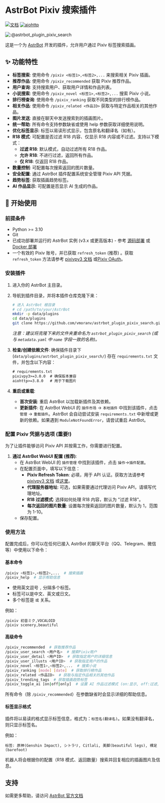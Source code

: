 # AstrBot Pixiv 搜索插件

[![文档](https://img.shields.io/badge/AstrBot-%E6%96%87%E6%A1%A3-blue)](https://astrbot.app)
[![aiohttp](https://img.shields.io/pypi/v/aiohttp.svg)](https://pypi.org/project/aiohttp/)

![:@astrbot_plugin_pixiv_search](https://count.getloli.com/get/@astrbot_plugin_pixiv_search?theme=booru-lewd)

这是一个为 [AstrBot](https://astrbot.app) 开发的插件，允许用户通过 Pixiv 标签搜索插画。

## ✨ 功能特性

* **标签搜索**: 使用命令 `/pixiv <标签1>,<标签2>,...` 来搜索相关 Pixiv 插画。
* **推荐作品**: 使用命令 `/pixiv_recommended` 获取 Pixiv 推荐作品。
* **用户查询**: 支持搜索用户、获取用户详情和作品列表。
* **小说搜索**: 使用命令 `/pixiv_novel <标签1>,<标签2>,...` 搜索 Pixiv 小说。
* **排行榜查询**: 使用命令 `/pixiv_ranking` 获取不同类型的排行榜作品。
* **相关作品**: 使用命令 `/pixiv_related <作品ID>` 获取与特定作品相关的其他作品。
* **图片发送**: 直接在聊天中发送搜索到的插画图片。
* **统一帮助**: 所有命令支持参数缺省或使用 help 参数获取详细使用说明。
* **优化标签显示**: 标签以易读形式显示，包含原名和翻译名（如有）。
* **R18 模式**: 可配置是否过滤 R18 内容、仅显示 R18 内容或不过滤。支持以下模式：
  - **过滤 R18**: 默认模式，自动过滤所有 R18 作品。
  - **允许 R18**: 不进行过滤，返回所有作品。
  - **仅 R18**: 仅返回 R18 作品。
* **数量控制**: 可配置每次搜索返回的图片数量。
* **安全配置**: 通过 AstrBot 插件配置系统安全管理 Pixiv API 凭据。
* **趋势标签**: 获取插画趋势标签。
* **AI 作品显示**: 可配置是否显示 AI 生成的作品。

## 🚀 开始使用

### 前提条件

* Python >= 3.10
* Git
* 已成功部署并运行的 AstrBot 实例 (v3.x 或更高版本) - 参考 [源码部署](https://astrbot.app/deploy/astrbot/cli.html) 或 [Docker 部署](https://astrbot.app/deploy/astrbot/docker.html)
* 一个有效的 Pixiv 账号，并已获取 `refresh_token` (推荐) 。获取 `refresh_token` 方法请参考 [pixivpy3 文档](https://pypi.org/project/pixivpy3/) 或[Pixiv OAuth](https://gist.github.com/ZipFile/c9ebedb224406f4f11845ab700124362)。

### 安装插件

1. 进入你的 AstrBot 主目录。
2. 导航到插件目录，并将本插件仓库克隆下来：
    ```bash
    # 进入 AstrBot 根目录
    # cd /path/to/your/AstrBot
    mkdir -p data/plugins
    cd data/plugins
    git clone https://github.com/vmoranv/astrbot_plugin_pixiv_search.git
    ```
    *注意：建议将克隆下来的文件夹重命名为 `astrbot_plugin_pixiv_search` (或与 `metadata.yaml` 中 `name` 字段一致的名称)。*

3. **检查/创建依赖文件**: 确保插件目录下 (`data/plugins/astrbot_plugin_pixiv_search/`) 存在 `requirements.txt` 文件，并包含以下内容：
    ```txt:requirements.txt
    # requirements.txt
    pixivpy3>=3.0.0  # 确保版本兼容
    aiohttp>=3.8.0   # 用于下载图片
    ```

4. **重启或重载**:
    * **首次安装**: 重启 AstrBot 以加载新插件及其依赖。
    * **更新插件**: 在 AstrBot WebUI 的 `插件市场` -> `本地插件` 中找到该插件，点击 `管理` -> `重载插件`。AstrBot 会自动尝试安装 `requirements.txt` 中新增或更新的依赖。如果遇到 `ModuleNotFoundError`，请尝试重启 AstrBot。

### 配置 Pixiv 凭据与选项 (重要!)

为了让插件能够访问 Pixiv API 并按需工作，你需要进行配置。

1. **通过 AstrBot WebUI 配置 (推荐)**:
    * 在 AstrBot WebUI 的 `插件管理` 中找到该插件，点击 `操作`->`插件配置`。
    * 在配置页面中，填写以下信息：
        * **Pixiv Refresh Token**: 必填，用于 API 认证。获取方法请参考 [pixivpy3 文档](https://pypi.org/project/pixivpy3/) 或[这里](https://gist.github.com/karakoo/5e7e0b1f3cc74cbcb7fce1c778d3709e)。
        * **代理服务器地址**: 可选，如果需要通过代理访问 Pixiv API，请填写代理地址。
        * **R18 过滤模式**: 选择如何处理 R18 内容，默认为 "过滤 R18"。
        * **每次返回的图片数量**: 设置每次搜索返回的图片数量，默认为 1，范围为 1-10。
    * 保存配置。

### 使用方法

配置完成后，你可以在任何已接入 AstrBot 的聊天平台（QQ、Telegram、微信等）中使用以下命令：

#### 基本命令

```bash
/pixiv <标签1>,<标签2>,...  # 搜索插画
/pixiv_help  # 显示帮助信息
```

*   使用英文逗号 `,` 分隔多个标签。
*   标签可以是中文、英文或日文。
*   多个标签是 `或` 关系。

例如：

```
/pixiv 初音ミク,VOCALOID
/pixiv scenery,beautiful
```

#### 高级命令

```bash
/pixiv_recommended  # 获取推荐作品
/pixiv_user_search <用户名>  # 搜索Pixiv用户
/pixiv_user_detail <用户ID>  # 获取指定用户的详细信息
/pixiv_user_illusts <用户ID>  # 获取指定用户的作品
/pixiv_novel <标签1>,<标签2>,...  # 搜索小说
/pixiv_ranking [mode] [date]  # 获取排行榜作品
/pixiv_related <作品ID>  # 获取与指定作品相关的其他作品
/pixiv_trending_tags  # 获取插画趋势标签
/pixiv_toggle_ai [on|off|only]  # 设置 AI 作品过滤模式 (on:显示, off:过滤, only:仅AI)
```

所有命令（除 `/pixiv_recommended`）在参数缺省时会显示详细的帮助信息。

#### 标签显示格式

插件将以易读的格式显示标签信息，格式为：`标签名(翻译名)`。如果没有翻译名，则只显示标签名。

例如：
```
标签: 原神(Genshin Impact), シトラリ, Citlali, 美脚(beautiful legs), 裸足(barefoot)
```

机器人将会根据你的配置（R18 模式、返回数量）搜索并回复相应的插画图片及信息。

## 支持

如需更多帮助，请访问 [AstrBot 官方文档](https://astrbot.app/)

